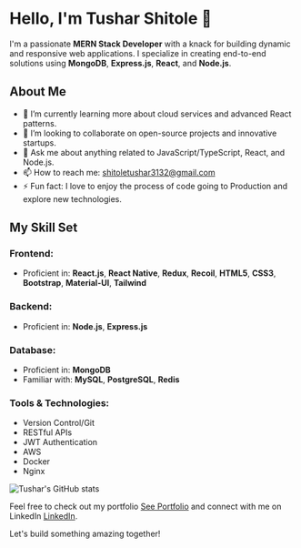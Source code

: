 # Hello, I'm Tushar Shitole 👋

I'm a passionate **MERN Stack Developer** with a knack for building dynamic and responsive web applications. I specialize in creating end-to-end solutions using **MongoDB**, **Express.js**, **React**, and **Node.js**.

## About Me
- 🌱 I’m currently learning more about cloud services and advanced React patterns.
- 👯 I’m looking to collaborate on open-source projects and innovative startups.
- 💬 Ask me about anything related to JavaScript/TypeScript, React, and Node.js.
- 📫 How to reach me: [shitoletushar3132@gmail.com](mailto:shitoletushar3132@gmail.com)
- ⚡ Fun fact: I love to enjoy the process of code going to Production and explore new technologies.

## My Skill Set
### Frontend:
- Proficient in: **React.js**, **React Native**, **Redux**, **Recoil**, **HTML5**, **CSS3**, **Bootstrap**, **Material-UI**, **Tailwind**

### Backend:
- Proficient in: **Node.js**, **Express.js**

### Database:
- Proficient in: **MongoDB**
- Familiar with: **MySQL**, **PostgreSQL**, **Redis**

### Tools & Technologies:
- Version Control/Git
- RESTful APIs
- JWT Authentication
- AWS
- Docker
- Nginx

![Tushar's GitHub stats](https://github-readme-stats.vercel.app/api?username=shitoletushar3132&show_icons=true&theme=radical)


Feel free to check out my portfolio <a href="https://tusharshitole.site" target="_blank">See Portfolio</a> and connect with me on LinkedIn <a href="https://www.linkedin.com/in/shitoletushar3132/" target="_blank">LinkedIn</a>.

Let's build something amazing together!
